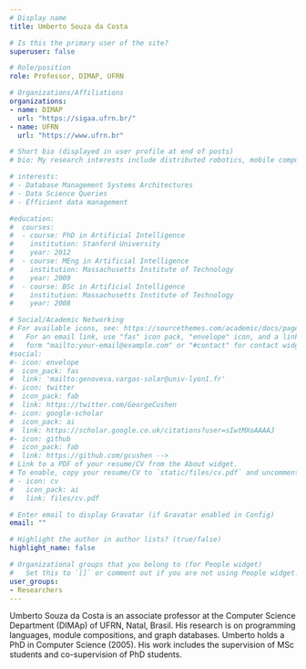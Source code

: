 ```yaml
---
# Display name
title: Umberto Souza da Costa

# Is this the primary user of the site?
superuser: false

# Role/position
role: Professor, DIMAP, UFRN

# Organizations/Affiliations
organizations:
- name: DIMAP
  url: "https://sigaa.ufrn.br/"
- name: UFRN
  url: "https://www.ufrn.br"

# Short bio (displayed in user profile at end of posts)
# bio: My research interests include distributed robotics, mobile computing and programmable matter. -->

# interests:
# - Database Management Systems Architectures
# - Data Science Queries 
# - Efficient data management

#education:
#  courses:
#  - course: PhD in Artificial Intelligence
#    institution: Stanford University
#    year: 2012
#  - course: MEng in Artificial Intelligence
#    institution: Massachusetts Institute of Technology
#    year: 2009
#  - course: BSc in Artificial Intelligence
#    institution: Massachusetts Institute of Technology
#    year: 2008

# Social/Academic Networking
# For available icons, see: https://sourcethemes.com/academic/docs/page-builder/#icons
#   For an email link, use "fas" icon pack, "envelope" icon, and a link in the
#   form "mailto:your-email@example.com" or "#contact" for contact widget.
#social:
#- icon: envelope
#  icon_pack: fas
#  link: 'mailto:genoveva.vargas-solar@univ-lyon1.fr'
#- icon: twitter
#  icon_pack: fab
#  link: https://twitter.com/GeorgeCushen
#- icon: google-scholar
#  icon_pack: ai
#  link: https://scholar.google.co.uk/citations?user=sIwtMXoAAAAJ
#- icon: github
#  icon_pack: fab
#  link: https://github.com/gcushen -->
# Link to a PDF of your resume/CV from the About widget.
# To enable, copy your resume/CV to `static/files/cv.pdf` and uncomment the lines below.
# - icon: cv
#   icon_pack: ai
#   link: files/cv.pdf

# Enter email to display Gravatar (if Gravatar enabled in Config)
email: ""

# Highlight the author in author lists? (true/false)
highlight_name: false

# Organizational groups that you belong to (for People widget)
#   Set this to `[]` or comment out if you are not using People widget.
user_groups:
- Researchers
---
```

Umberto Souza da Costa is an associate professor at the Computer Science Department (DIMAp) of UFRN, Natal, Brasil. His research is on programming languages, module compositions, and graph databases. Umberto holds a PhD in Computer Science (2005).  His work includes the supervision of MSc students and co-supervision of PhD students.
